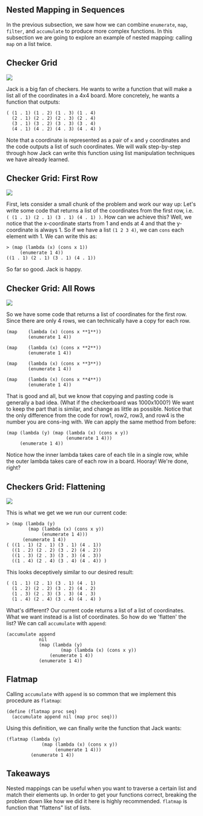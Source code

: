 ## Nested Mapping in Sequences

In the previous subsection, we saw how we can combine `enumerate`, `map`,
`filter`, and `accumulate` to produce more complex functions. In this
subsection we are going to explore an example of nested mapping: calling `map`
on a list twice.

## Checker Grid

![](/static/checker.png)

Jack is a big fan of checkers. He wants to write a function that will make a
list  all of the coordinates in a 4x4 board. More concretely, he wants a
function that outputs:


    ( (1 . 1) (1 . 2) (1 . 3) (1 . 4)
      (2 . 1) (2 . 2) (2 . 3) (2 . 4)
      (3 . 1) (3 . 2) (3 . 3) (3 . 4)
      (4 . 1) (4 . 2) (4 . 3) (4 . 4) )


Note that a coordinate is represented as a pair of `x` and `y` coordinates and
the code outputs a list of such coordinates. We will walk step-by-step through
how Jack can write this function using list manipulation techniques we have
already learned.

## Checker Grid: First Row

![](/static/checker.png)

First, lets consider a small chunk of the problem and work our way up: Let's
write some code that returns a list of the coordinates from the first row,
i.e. `( (1 . 1) (2 . 1) (3 . 1) (4 . 1) )`. How can we achieve this? Well, we
notice that the x-coordinate starts from 1 and ends at 4 and that the
y-coordinate is always 1. So if we have a list `(1 2 3 4)`, we can `cons` each
element with 1. We can write this as:


    > (map (lambda (x) (cons x 1))
         (enumerate 1 4))
    ((1 . 1) (2 . 1) (3 . 1) (4 . 1))


So far so good. Jack is happy.

## Checker Grid: All Rows

![](/static/checker.png)

So we have some code that returns a list of coordinates for the first row.
Since there are only 4 rows, we can technically have a copy for each row.


    (map	(lambda (x) (cons x **1**))
            (enumerate 1 4))

    (map	(lambda (x) (cons x **2**))
            (enumerate 1 4))

    (map	(lambda (x) (cons x **3**))
            (enumerate 1 4))

    (map	(lambda (x) (cons x **4**))
            (enumerate 1 4))



That is good and all, but we know that copying and pasting code is generally a
bad idea. (What if the checkerboard was 1000x1000?) We want to keep the part that is similar, and change as little as possible. Notice that the only difference from the code for row1, row2, row3, and row4 is the number you are cons-ing with. We can apply the same method
from before:


    (map (lambda (y) (map (lambda (x) (cons x y))
                          (enumerate 1 4)))
         (enumerate 1 4))

Notice how the inner lambda takes care of each tile in a single row, while the outer lambda takes care of each row in a board. Hooray! We're done, right?

## Checkers Grid: Flattening

![](/static/checker.png)

This is what we get we we run our current code:



    > (map (lambda (y)
            (map (lambda (x) (cons x y))
                 (enumerate 1 4)))
          (enumerate 1 4))
    ( ((1 . 1) (2 . 1) (3 . 1) (4 . 1))
      ((1 . 2) (2 . 2) (3 . 2) (4 . 2))
      ((1 . 3) (2 . 3) (3 . 3) (4 . 3))
      ((1 . 4) (2 . 4) (3 . 4) (4 . 4)) )


This looks deceptively similar to our desired result:



    ( (1 . 1) (2 . 1) (3 . 1) (4 . 1)
      (1 . 2) (2 . 2) (3 . 2) (4 . 2)
      (1 . 3) (2 . 3) (3 . 3) (4 . 3)
      (1 . 4) (2 . 4) (3 . 4) (4 . 4) )

What's different? Our current code returns a list of a list of coordinates.
What we want instead is a list of coordinates. So how do we 'flatten' the
list? We can call `accumulate` with `append`:


    (accumulate append
           	    nil
                (map (lambda (y)
                        (map (lambda (x) (cons x y))
                    (enumerate 1 4))
                (enumerate 1 4))


## Flatmap

Calling `accumulate` with `append` is so common that we implement this procedure as `flatmap`:


    (define (flatmap proc seq)
      (accumulate append nil (map proc seq)))

Using this definition, we can finally write the function that Jack wants:


    (flatmap (lambda (y)
                 (map (lambda (x) (cons x y))
                      (enumerate 1 4)))
             (enumerate 1 4))




## Takeaways

Nested mappings can be useful when you want to traverse a certain list and
match their elements up. In order to get your functions correct, breaking the
problem down like how we did it here is highly recommended. `flatmap` is
function that "flattens" list of lists.

